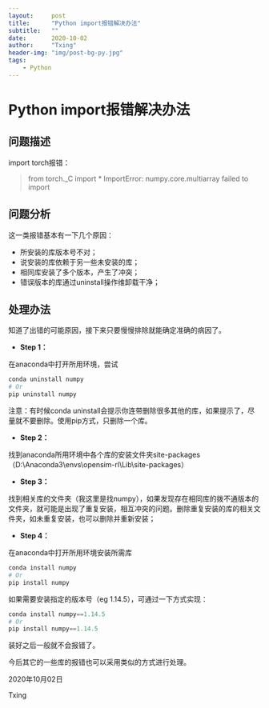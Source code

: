 ```yaml
---
layout:     post
title:      "Python import报错解决办法"
subtitle:   ""
date:       2020-10-02
author:     "Txing"
header-img: "img/post-bg-py.jpg"
tags:
    - Python
---
```


# Python import报错解决办法

## 问题描述

import torch报错：

> from torch._C import * ImportError: numpy.core.multiarray failed to import

## 问题分析

这一类报错基本有一下几个原因：

- 所安装的库版本号不对；
- 说安装的库依赖于另一些未安装的库；
- 相同库安装了多个版本，产生了冲突；
- 错误版本的库通过uninstall操作维卸载干净；

## 处理办法

知道了出错的可能原因，接下来只要慢慢排除就能确定准确的病因了。

- **Step 1：**

在anaconda中打开所用环境，尝试

```python
conda uninstall numpy
# Or
pip uninstall numpy
```

注意：有时候conda uninstall会提示你连带删除很多其他的库，如果提示了，尽量就不要删除。使用pip方式，只删除一个库。

- **Step 2：**

找到anaconda所用环境中各个库的安装文件夹site-packages（D:\Anaconda3\envs\opensim-rl\Lib\site-packages）

- **Step 3：**

找到相关库的文件夹（我这里是找numpy），如果发现存在相同库的拨不通版本的文件夹，就可能是出现了重复安装，相互冲突的问题。删除重复安装的库的相关文件夹，如未重复安装，也可以删除并重新安装；

- **Step 4：**

在anaconda中打开所用环境安装所需库

```python
conda install numpy
# Or
pip install numpy
```

如果需要安装指定的版本号（eg 1.14.5），可通过一下方式实现：

```python
conda install numpy==1.14.5
# Or
pip install numpy==1.14.5
```





装好之后一般就不会报错了。

今后其它的一些库的报错也可以采用类似的方式进行处理。



2020年10月02日

Txing

